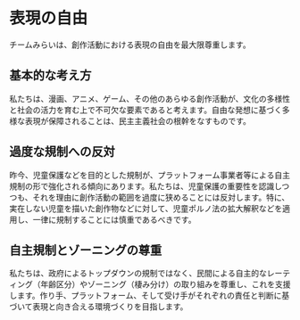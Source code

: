 # 表現の自由

チームみらいは、創作活動における表現の自由を最大限尊重します。

## 基本的な考え方

私たちは、漫画、アニメ、ゲーム、その他のあらゆる創作活動が、文化の多様性と社会の活力を育む上で不可欠な要素であると考えます。自由な発想に基づく多様な表現が保障されることは、民主主義社会の根幹をなすものです。

## 過度な規制への反対

昨今、児童保護などを目的とした規制が、プラットフォーム事業者等による自主規制の形で強化される傾向にあります。私たちは、児童保護の重要性を認識しつつも、それを理由に創作活動の範囲を過度に狭めることには反対します。特に、実在しない児童を描いた創作物などに対して、児童ポルノ法の拡大解釈などを適用し、一律に規制することには慎重であるべきです。

## 自主規制とゾーニングの尊重

私たちは、政府によるトップダウンの規制ではなく、民間による自主的なレーティング（年齢区分）やゾーニング（棲み分け）の取り組みを尊重し、これを支援します。作り手、プラットフォーム、そして受け手がそれぞれの責任と判断に基づいて表現と向き合える環境づくりを目指します。
